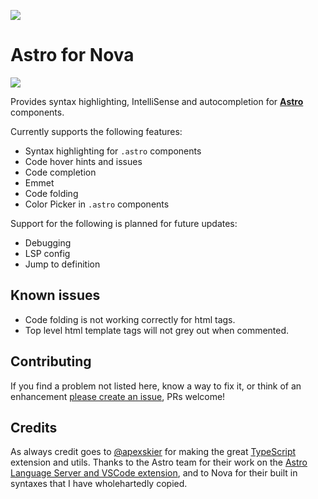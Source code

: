 ![](https://cdn.sanity.io/images/binfz6bl/production/c0fefa2849a44424bf8a36edb9095cea7cc09292-1280x279.png)

# Astro for Nova

![](https://cdn.sanity.io/images/binfz6bl/production/7822df572ea696faccd3ff56e1d8c37cd4731da1-1444x874.png)

Provides syntax highlighting, IntelliSense and autocompletion for **[Astro](https://astro.build)** components.

Currently supports the following features:

- Syntax highlighting for `.astro` components
- Code hover hints and issues
- Code completion
- Emmet
- Code folding
- Color Picker in `.astro` components

Support for the following is planned for future updates:

- Debugging
- LSP config
- Jump to definition

## Known issues

- Code folding is not working correctly for html tags.
- Top level html template tags will not grey out when commented.

## Contributing

If you find a problem not listed here, know a way to fix it, or think of an enhancement [please create an issue](https://github.com/sciencefidelity/Nova-Astro/issues/new/choose), PRs welcome!

## Credits

As always credit goes to [@apexskier](https://github.com/apexskier) for making the great [TypeScript](https://github.com/apexskier/nova-typescript) extension and utils. Thanks to the Astro team for their work on the [Astro Language Server and VSCode extension](https://github.com/withastro/language-tools), and to Nova for their built in syntaxes that I have wholehartedly copied.
